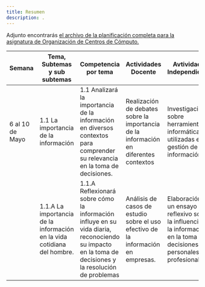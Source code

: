```yaml
---
title: Resumen
description: .
---
```

Adjunto encontrarás [el archivo de la planificación completa para la asignatura de Organización de Centros de Cómputo.](https://manualcc.eloychavez.dev/Planeacion_OCC.pdf)

| Semana | Tema, Subtemas y sub subtemas | Competencia por tema | Actividades Docente | Avtividades Independientes |
|----------|----------|----------|----------|----------|
| 6 al 10 de Mayo | 1.1 La importancia de la información | 1.1 Analizará la importancia de la información en diversos contextos para comprender su relevancia en la toma de decisiones.|Realización de debates sobre la importancia de la información en diferentes contextos | Investigación sobre herramientas informáticas utilizadas en la gestión de la información |
|  | 1.1.A La importancia de la información en la vida cotidiana del hombre. | 1.1.A Reflexionará sobre cómo la información influye en su vida diaria, reconociendo su impacto en la toma de decisiones y la resolución de problemas |Análisis de casos de estudio sobre el uso efectivo de la información en empresas. |Elaboración de un ensayo reflexivo sobre la influencia de la información en la toma de decisiones personales y profesionales. |